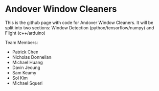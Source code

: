 # Andover Window Cleaners

This is the github page with code for Andover Window Cleaners. 
It will be split into two sections: Window Detection (python/tensorflow/numpy) and Flight (c++/arduino)

Team Members:
* Patrick Chen
* Nicholas Donnellan
* Michael Huang
* Davin Jeoung
* Sam Keamy
* Sol Kim
* Michael Squeri
